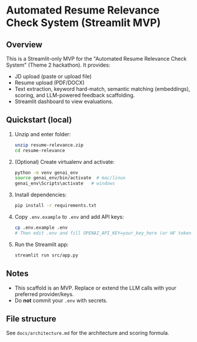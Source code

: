 
# Automated Resume Relevance Check System (Streamlit MVP)

## Overview
This is a Streamlit-only MVP for the "Automated Resume Relevance Check System" (Theme 2 hackathon).
It provides:
- JD upload (paste or upload file)
- Resume upload (PDF/DOCX)
- Text extraction, keyword hard-match, semantic matching (embeddings), scoring, and LLM-powered feedback scaffolding.
- Streamlit dashboard to view evaluations.

## Quickstart (local)
1. Unzip and enter folder:
   ```bash
   unzip resume-relevance.zip
   cd resume-relevance
   ```
2. (Optional) Create virtualenv and activate:
   ```bash
   python -m venv genai_env
   source genai_env/bin/activate  # mac/linux
   genai_env\Scripts\activate   # windows
   ```
3. Install dependencies:
   ```bash
   pip install -r requirements.txt
   ```
4. Copy `.env.example` to `.env` and add API keys:
   ```bash
   cp .env.example .env
   # Then edit .env and fill OPENAI_API_KEY=your_key_here (or HF token)
   ```
5. Run the Streamlit app:
   ```bash
   streamlit run src/app.py
   ```

## Notes
- This scaffold is an MVP. Replace or extend the LLM calls with your preferred provider/keys.
- Do **not** commit your `.env` with secrets.

## File structure
See `docs/architecture.md` for the architecture and scoring formula.
